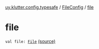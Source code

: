 [uy.klutter.config.typesafe](../index.md) / [FileConfig](index.md) / [file](.)


# file
<code>val file: [File](http://docs.oracle.com/javase/6/docs/api/java/io/File.html)</code> [(source)](https://github.com/kohesive/klutter/blob/master/config-typesafe-jdk6/src/main/kotlin/uy/klutter/config/typesafe/ConfigLoading.kt#L136)<br/>

